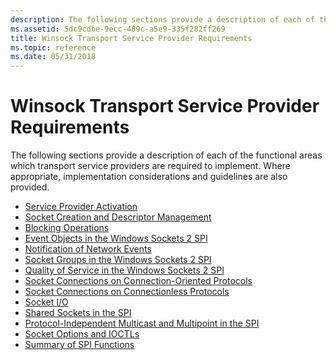 ```yaml
---
description: The following sections provide a description of each of the functional areas which transport service providers are required to implement.
ms.assetid: 5dc9cdbe-9ecc-489c-a5e9-335f282ff269
title: Winsock Transport Service Provider Requirements
ms.topic: reference
ms.date: 05/31/2018
---
```


# Winsock Transport Service Provider Requirements

The following sections provide a description of each of the functional areas which transport service providers are required to implement. Where appropriate, implementation considerations and guidelines are also provided.

-   [Service Provider Activation](service-provider-activation-2.md)
-   [Socket Creation and Descriptor Management](socket-creation-and-descriptor-management-2.md)
-   [Blocking Operations](blocking-operations-2.md)
-   [Event Objects in the Windows Sockets 2 SPI](event-objects-in-the-windows-sockets-2-spi-2.md)
-   [Notification of Network Events](notification-of-network-events-2.md)
-   [Socket Groups in the Windows Sockets 2 SPI](socket-groups-in-the-windows-sockets-2-spi-2.md)
-   [Quality of Service in the Windows Sockets 2 SPI](quality-of-service-in-the-windows-sockets-2-spi-2.md)
-   [Socket Connections on Connection-Oriented Protocols](socket-connections-on-connection-oriented-protocols-2.md)
-   [Socket Connections on Connectionless Protocols](socket-connections-on-connectionless-protocols-2.md)
-   [Socket I/O](socket-i-o-2.md)
-   [Shared Sockets in the SPI](shared-sockets-in-the-spi-2.md)
-   [Protocol-Independent Multicast and Multipoint in the SPI](protocol-independent-multicast-and-multipoint-in-the-spi-2.md)
-   [Socket Options and IOCTLs](socket-options-and-ioctls-2.md)
-   [Summary of SPI Functions](summary-of-spi-functions-2.md)

 

 



